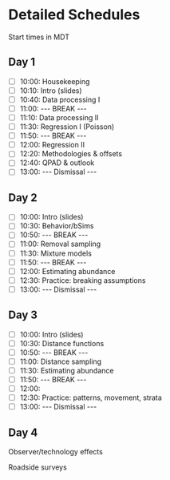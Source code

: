 # Detailed Schedules

Start times in MDT

## Day 1

- [ ] 10:00: Housekeeping
- [ ] 10:10: Intro (slides)
- [ ] 10:40: Data processing I
- [ ] 11:00: --- BREAK ---
- [ ] 11:10: Data processing II
- [ ] 11:30: Regression I (Poisson)
- [ ] 11:50: --- BREAK ---
- [ ] 12:00: Regression II
- [ ] 12:20: Methodologies & offsets
- [ ] 12:40: QPAD & outlook
- [ ] 13:00: --- Dismissal ---

## Day 2

- [ ] 10:00: Intro (slides)
- [ ] 10:30: Behavior/bSims
- [ ] 10:50: --- BREAK ---
- [ ] 11:00: Removal sampling
- [ ] 11:30: Mixture models
- [ ] 11:50: --- BREAK ---
- [ ] 12:00: Estimating abundance
- [ ] 12:30: Practice: breaking assumptions
- [ ] 13:00: --- Dismissal ---

## Day 3

- [ ] 10:00: Intro (slides)
- [ ] 10:30: Distance functions
- [ ] 10:50: --- BREAK ---
- [ ] 11:00: Distance sampling
- [ ] 11:30: Estimating abundance
- [ ] 11:50: --- BREAK ---
- [ ] 12:00: 
- [ ] 12:30: Practice: patterns, movement, strata
- [ ] 13:00: --- Dismissal ---

## Day 4

Observer/technology effects

Roadside surveys

